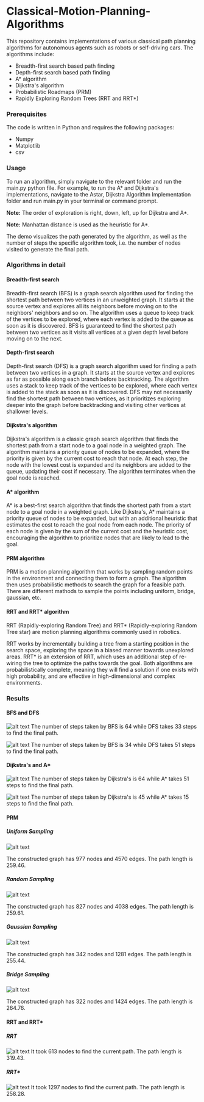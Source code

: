 # Classical-Motion-Planning-Algorithms

This repository contains implementations of various classical path planning algorithms for autonomous agents such as robots or self-driving cars. The algorithms include:
- Breadth-first search based path finding
- Depth-first search based path finding
- A* algorithm
- Dijkstra's algorithm
- Probabilistic Roadmaps (PRM)
- Rapidly Exploring Random Trees (RRT and RRT*)

### Prerequisites
The code is written in Python and requires the following packages:
- Numpy
- Matplotlib
- csv 

### Usage
To run an algorithm, simply navigate to the relevant folder and run the main.py python file. For example, to run the A* and Dijkstra's implementations, navigate to the Astar, Dijkstra Algorithm Implementation folder and run main.py in your terminal or command prompt.

**Note:** The order of exploration is right, down, left, up for Dijkstra and A*.

**Note:** Manhattan distance is used as the heuristic for A*.

The demo visualizes the path generated by the algorithm, as well as the number of steps the specific algorithm took, i.e. the number of nodes visited to generate the final path.

### Algorithms in detail

#### Breadth-first search
Breadth-first search (BFS) is a graph search algorithm used for finding the shortest path between two vertices in an unweighted graph. It starts at the source vertex and explores all its neighbors before moving on to the neighbors' neighbors and so on. The algorithm uses a queue to keep track of the vertices to be explored, where each vertex is added to the queue as soon as it is discovered. BFS is guaranteed to find the shortest path between two vertices as it visits all vertices at a given depth level before moving on to the next.

#### Depth-first search
Depth-first search (DFS) is a graph search algorithm used for finding a path between two vertices in a graph. It starts at the source vertex and explores as far as possible along each branch before backtracking. The algorithm uses a stack to keep track of the vertices to be explored, where each vertex is added to the stack as soon as it is discovered. DFS may not necessarily find the shortest path between two vertices, as it prioritizes exploring deeper into the graph before backtracking and visiting other vertices at shallower levels.

#### Dijkstra's algorithm
Dijkstra's algorithm is a classic graph search algorithm that finds the shortest path from a start node to a goal node in a weighted graph. The algorithm maintains a priority queue of nodes to be expanded, where the priority is given by the current cost to reach that node. At each step, the node with the lowest cost is expanded and its neighbors are added to the queue, updating their cost if necessary. The algorithm terminates when the goal node is reached.

#### A* algorithm
A* is a best-first search algorithm that finds the shortest path from a start node to a goal node in a weighted graph. Like Dijkstra's, A* maintains a priority queue of nodes to be expanded, but with an additional heuristic that estimates the cost to reach the goal node from each node. The priority of each node is given by the sum of the current cost and the heuristic cost, encouraging the algorithm to prioritize nodes that are likely to lead to the goal.

#### PRM algorithm
PRM is a motion planning algorithm that works by sampling random points in the environment and connecting them to form a graph. The algorithm then uses probabilistic methods to search the graph for a feasible path. There are different mathods to sample the points including uniform, bridge, gaussian, etc.

#### RRT and RRT* algorithm
RRT (Rapidly-exploring Random Tree) and RRT* (Rapidly-exploring Random Tree star) are motion planning algorithms commonly used in robotics.

RRT works by incrementally building a tree from a starting position in the search space, exploring the space in a biased manner towards unexplored areas. RRT* is an extension of RRT, which uses an additional step of re-wiring the tree to optimize the paths towards the goal. Both algorithms are probabilistically complete, meaning they will find a solution if one exists with high probability, and are effective in high-dimensional and complex environments. 

### Results

#### BFS and DFS

![alt text](https://github.com/mayankbansal82/Classical-Motion-Planning-Algorithms/blob/main/images/BFSDFS1.png)
The number of steps taken by BFS is 64 while DFS takes 33 steps to find the final path.

![alt text](https://github.com/mayankbansal82/Classical-Motion-Planning-Algorithms/blob/main/images/BFSDFS2.png)
The number of steps taken by BFS is 34 while DFS takes 51 steps to find the final path.

#### Dijkstra's and A*

![alt text](https://github.com/mayankbansal82/Classical-Motion-Planning-Algorithms/blob/main/images/AD1.png)
The number of steps taken by Dijkstra's is 64 while A* takes 51 steps to find the final path.

![alt text](https://github.com/mayankbansal82/Classical-Motion-Planning-Algorithms/blob/main/images/AD2.png)
The number of steps taken by Dijkstra's is 45 while A* takes 15 steps to find the final path.

#### PRM
##### Uniform Sampling
![alt text](https://github.com/mayankbansal82/Classical-Motion-Planning-Algorithms/blob/main/images/Uniform_sampling.png)

The constructed graph has 977 nodes and 4570 edges. The path length is 259.46.

##### Random Sampling
![alt text](https://github.com/mayankbansal82/Classical-Motion-Planning-Algorithms/blob/main/images/Random_sampling.png)

The constructed graph has 827 nodes and 4038 edges. The path length is 259.61.

##### Gaussian Sampling
![alt text](https://github.com/mayankbansal82/Classical-Motion-Planning-Algorithms/blob/main/images/Gaussian_sampling.png)

The constructed graph has 342 nodes and 1281 edges. The path length is 255.44.

##### Bridge Sampling
![alt text](https://github.com/mayankbansal82/Classical-Motion-Planning-Algorithms/blob/main/images/Bridge_sampling.png)

The constructed graph has 322 nodes and 1424 edges. The path length is 264.76.


#### RRT and RRT*
##### RRT
![alt text](https://github.com/mayankbansal82/Classical-Motion-Planning-Algorithms/blob/main/images/RRT.png)
It took 613 nodes to find the current path. The path length is 319.43.
##### RRT*
![alt text](https://github.com/mayankbansal82/Classical-Motion-Planning-Algorithms/blob/main/images/RRT_star.png)
It took 1297 nodes to find the current path. The path length is 258.28.







